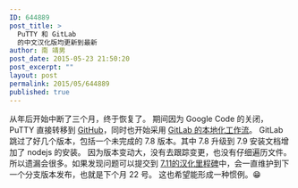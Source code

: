 ```yaml
---
ID: 644889
post_title: >
  PuTTY 和 GitLab
  的中文汉化版均更新到最新
author: 南 靖男
post_date: 2015-05-23 21:50:20
post_excerpt: ""
layout: post
permalink: 2015/05/644889
published: true
---
```

从年后开始中断了三个月，终于恢复了。
期间因为 Google Code 的关闭，PuTTY 直接转移到 <a href="https://github.com/larryli/putty">GitHub</a>，同时也开始采用 <a href="https://larryli.cn/2015/01/644857">GitLab 的本地化工作流</a>。
GitLab 跳过了好几个版本，包括一个未完成的 7.8 版本。其中 7.8 升级到 7.9 安装文档增加了 nodejs 的安装。
因为版本变动大，没有去跟踪变更，也没有仔细遍历文件。所以遗漏会很多。如果发现问题可以提交到 <a href="https://gitlab.com/larryli/gitlab/milestones/2">7.11的汉化里程碑</a>中，会一直维护到下一个分支版本发布，也就是下个月 22 号。
这也希望能形成一种惯例。&#x1f601;